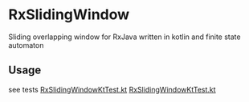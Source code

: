# RxSlidingWindow
Sliding overlapping window for RxJava written in kotlin and finite state automaton 

## Usage
 see tests 
 [RxSlidingWindowKtTest.kt](https://github.com/OndrejMalek/RxSlidingWindow/blob/master/src/test/kotlin/eu/malek/RxSlidingWindowKtTest.kt)
 [RxSlidingWindowKtTest.kt](https://github.com/OndrejMalek/RxSlidingWindow/blob/master/src/test/kotlin/eu/malek/RxSlidingWindowKtTest.kt)
